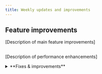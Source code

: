 ```yaml
---
title: Weekly updates and improvements
---
```


## Feature improvements

[Description of main feature improvements]

## 

[Description of performance enhancements]

<details>

<summary>**Fixes & improvements**</summary>

- **Neon MCP Server**

  The Neon MCP Server previously defaulted to the `neondb_owner` role when no Postgres role is provided, resulting in database access failures. It now uses the owner of the selected database instead. If a non-existent role is specified, the tool fails as expected.

  If no database is provided, the server first looks for one named `neondb`; if not found, it falls back to the first available database. 

- **Neon API**

  [API improvements]

- **Neon CLI**

  [CLI improvements]

- **Drizzle Studio update**

  We updated the Drizzle Studio integration that powers the **Tables** page in the Neon Console to version 1.0.20. For the latest improvements and fixes, see the [Neon Drizzle Studio Integration Changelog](https://github.com/neondatabase/neon-drizzle-studio-changelog/blob/main/CHANGELOG.md).

</details>
